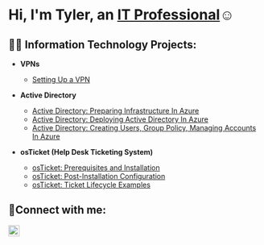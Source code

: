 <h1>Hi, I'm Tyler, an <a href="https://linkedin.com/in/tyler-c-literski">IT Professional</a>☺</h1>

<h2>👨‍💻 Information Technology Projects:</h2>


- <b>VPNs</b>
  - [Setting Up a VPN](https://github.com/TytheITGuy/setting-up-a-vpn)

- <b>Active Directory</b>
  - [Active Directory: Preparing Infrastructure In Azure](https://github.com/TytheITGuy/infrastructure-in-azure)
  - [Active Directory: Deploying Active Directory In Azure](https://github.com/TytheITGuy/deploying-active-directory)
  - [Active Directory: Creating Users, Group Policy, Managing Accounts In Azure ](https://github.com/TytheITGuy/creating-users,group-policy,managing-accounts-in-azure)

- <b>osTicket (Help Desk Ticketing System)</b>
  - [osTicket: Prerequisites and Installation](https://github.com/TytheITGuy/osticket-prereqs)
  - [osTicket: Post-Installation Configuration](https://github.com/TytheITGuy/post-install-config)
  - [osTicket: Ticket Lifecycle Examples](https://github.com/TytheITGuy/ticket-lifecycle)

 

<h2>🤳Connect with me:</h2>


[<img align="left" alt="Tyler | LinkedIn" width="22px" src="https://cdn.jsdelivr.net/npm/simple-icons@v3/icons/linkedin.svg" />][linkedin]



[linkedin]: https://linkedin.com/in/tyler-c-literski
